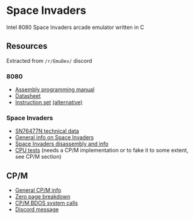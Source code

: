 # Space Invaders

Intel 8080 Space Invaders arcade emulator written in C

## Resources
Extracted from `/r/EmuDev/` discord

### 8080
* [Assembly programming manual](https://altairclone.com/downloads/manuals/8080%20Programmers%20Manual.pdf)
* [Datasheet](https://altairclone.com/downloads/manuals/8080%20Data%20Sheet.pdf)
* [Instruction set](https://tobiasvl.github.io/optable/intel-8080/classic) [(alternative)](https://pastraiser.com/cpu/i8080/i8080_opcodes.html)

### Space Invaders
* [SN76477N technical data](https://web.archive.org/web/20150425030455/http://www.emutalk.net/attachment.php?attachmentid=34143&d=1160668005)
* [General info on Space Invaders](http://www.brentradio.com/SpaceInvaders.htm)
* [Space Invaders disassembly and info](https://computerarcheology.com/Arcade/SpaceInvaders)
* [CPU tests](https://altairclone.com/downloads/cpu_tests/) (needs a CP/M implementation or to fake it to some extent, see CP/M section)

## CP/M
* [General CP/M info](https://en.m.wikipedia.org/wiki/CP/M)
* [Zero page breakdown](https://en.m.wikipedia.org/wiki/Zero_page_(CP/M))
* [CP/M BDOS system calls](https://www.seasip.info/Cpm/bdos.html)
* [Discord message](https://discord.com/channels/465585922579103744/482208284032499713/1340790514252779650)
